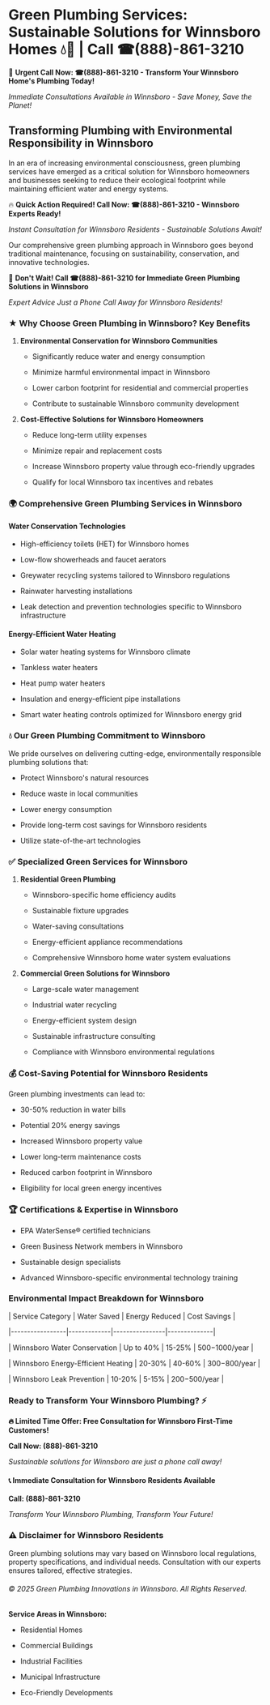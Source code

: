# Green Plumbing Services: Sustainable Solutions for Winnsboro Homes 💧🌿 | Call ☎(888)-861-3210

🚨 **Urgent Call Now: ☎(888)-861-3210 - Transform Your Winnsboro Home's Plumbing Today!**
*Immediate Consultations Available in Winnsboro - Save Money, Save the Planet!*

## Transforming Plumbing with Environmental Responsibility in Winnsboro

In an era of increasing environmental consciousness, green plumbing services have emerged as a critical solution for Winnsboro homeowners and businesses seeking to reduce their ecological footprint while maintaining efficient water and energy systems. 

🔥 **Quick Action Required! Call Now: ☎(888)-861-3210 - Winnsboro Experts Ready!**
*Instant Consultation for Winnsboro Residents - Sustainable Solutions Await!*

Our comprehensive green plumbing approach in Winnsboro goes beyond traditional maintenance, focusing on sustainability, conservation, and innovative technologies.

🚨 **Don't Wait! Call ☎(888)-861-3210 for Immediate Green Plumbing Solutions in Winnsboro**
*Expert Advice Just a Phone Call Away for Winnsboro Residents!*

### ★ Why Choose Green Plumbing in Winnsboro? Key Benefits

1. **Environmental Conservation for Winnsboro Communities** 
   - Significantly reduce water and energy consumption
   - Minimize harmful environmental impact in Winnsboro
   - Lower carbon footprint for residential and commercial properties
   - Contribute to sustainable Winnsboro community development

2. **Cost-Effective Solutions for Winnsboro Homeowners** 
   - Reduce long-term utility expenses
   - Minimize repair and replacement costs
   - Increase Winnsboro property value through eco-friendly upgrades
   - Qualify for local Winnsboro tax incentives and rebates

### 🌍 Comprehensive Green Plumbing Services in Winnsboro

#### Water Conservation Technologies
- High-efficiency toilets (HET) for Winnsboro homes
- Low-flow showerheads and faucet aerators
- Greywater recycling systems tailored to Winnsboro regulations
- Rainwater harvesting installations
- Leak detection and prevention technologies specific to Winnsboro infrastructure

#### Energy-Efficient Water Heating
- Solar water heating systems for Winnsboro climate
- Tankless water heaters
- Heat pump water heaters
- Insulation and energy-efficient pipe installations
- Smart water heating controls optimized for Winnsboro energy grid

### 💧 Our Green Plumbing Commitment to Winnsboro

We pride ourselves on delivering cutting-edge, environmentally responsible plumbing solutions that:
- Protect Winnsboro's natural resources
- Reduce waste in local communities
- Lower energy consumption
- Provide long-term cost savings for Winnsboro residents
- Utilize state-of-the-art technologies

### ✅ Specialized Green Services for Winnsboro

1. **Residential Green Plumbing**
   - Winnsboro-specific home efficiency audits
   - Sustainable fixture upgrades
   - Water-saving consultations
   - Energy-efficient appliance recommendations
   - Comprehensive Winnsboro home water system evaluations

2. **Commercial Green Solutions for Winnsboro**
   - Large-scale water management
   - Industrial water recycling
   - Energy-efficient system design
   - Sustainable infrastructure consulting
   - Compliance with Winnsboro environmental regulations

### 💰 Cost-Saving Potential for Winnsboro Residents

Green plumbing investments can lead to:
- 30-50% reduction in water bills
- Potential 20% energy savings
- Increased Winnsboro property value
- Lower long-term maintenance costs
- Reduced carbon footprint in Winnsboro
- Eligibility for local green energy incentives

### 🏆 Certifications & Expertise in Winnsboro

- EPA WaterSense® certified technicians
- Green Business Network members in Winnsboro
- Sustainable design specialists
- Advanced Winnsboro-specific environmental technology training

### Environmental Impact Breakdown for Winnsboro

| Service Category | Water Saved | Energy Reduced | Cost Savings |
|-----------------|-------------|----------------|--------------|
| Winnsboro Water Conservation | Up to 40% | 15-25% | $500-$1000/year |
| Winnsboro Energy-Efficient Heating | 20-30% | 40-60% | $300-$800/year |
| Winnsboro Leak Prevention | 10-20% | 5-15% | $200-$500/year |

### Ready to Transform Your Winnsboro Plumbing? ⚡

**🔥 Limited Time Offer: Free Consultation for Winnsboro First-Time Customers!**

**Call Now: (888)-861-3210**
*Sustainable solutions for Winnsboro are just a phone call away!*

#### 📞 Immediate Consultation for Winnsboro Residents Available

**Call: (888)-861-3210**
*Transform Your Winnsboro Plumbing, Transform Your Future!*

### ⚠️ Disclaimer for Winnsboro Residents

Green plumbing solutions may vary based on Winnsboro local regulations, property specifications, and individual needs. Consultation with our experts ensures tailored, effective strategies.

###### © 2025 Green Plumbing Innovations in Winnsboro. All Rights Reserved.

**Service Areas in Winnsboro:** 
- Residential Homes
- Commercial Buildings
- Industrial Facilities
- Municipal Infrastructure
- Eco-Friendly Developments